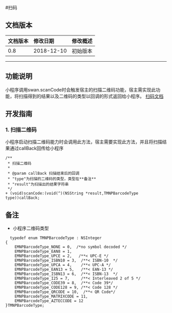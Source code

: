 #扫码



## 文档版本

|文档版本|修改日期|修改概述|
|:--|:--|:--|
|0.8|2018-12-10|初始版本|

--------------------------
## 功能说明

小程序调用swan.scanCode时会触发宿主的扫描二维码功能，宿主需实现此功能，将扫描得到的结果以及二维码的类型以回调的形式返回给小程序。
[扫码文档](https://smartprogram.baidu.com/docs/develop/api/device_scan/#scanCode/)

## 开发指南

### 1. 扫描二维码

小程序启动扫描二维码能力时会调用此方法，宿主需要实现此方法，并且将扫描结果通过callBack回传给小程序


```
/**
 * 扫描二维码
 *
 * @param callBack 扫描结束后的回调
 * "type"为扫描的二维码的类型，类型在**备注**
 * "result"为扫描出的结果字符串
 */
+ (void)scanCode:(void(^)(NSString *result,TMNPBarcodeType type))callBack;
```


## 备注
* 小程序二维码类型

```
  typedef enum TMNPBarcodeType : NSInteger
{
    EMNPBarcodeType_NONE = 0,  /*no symbol decoded */
    EMNPBarcodeType_EAN8 = 1,
    EMNPBarcodeType_UPCE = 2,   /**< UPC-E */
    EMNPBarcodeType_ISBN10 = 3,  /**< ISBN-10  */
    EMNPBarcodeType_UPCA = 4,    /**< UPC-A */
    EMNPBarcodeType_EAN13 = 5,   /**< EAN-13 */
    EMNPBarcodeType_ISBN13 = 6,  /**< ISBN-13  */
    EMNPBarcodeType_I25 = 7,     /**< Interleaved 2 of 5 */
    EMNPBarcodeType_CODE39 = 8,  /**< Code 39*/
    EMNPBarcodeType_CODE128 = 9, /**< Code 128 */
    EMNPBarcodeType_QRCODE = 10,  /**< QR Code*/
    EMNPBarcodeType_MATRIXCODE = 11,
    EMNPBarcodeType_AZTECCODE = 12
}TMNPBarcodeType;

```

